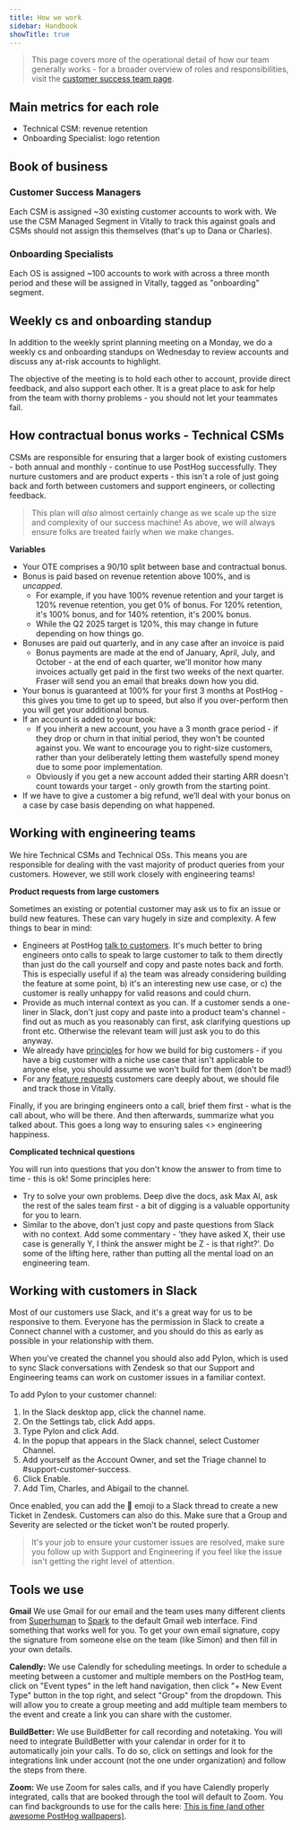 ```yaml
---
title: How we work
sidebar: Handbook
showTitle: true
---
```


> This page covers more of the operational detail of how our team generally works - for a broader overview of roles and responsibilities, visit the [customer success team page](/handbook/cs-and-onboarding/customer-success).

## Main metrics for each role

- Technical CSM: revenue retention
- Onboarding Specialist: logo retention

## Book of business

### Customer Success Managers

Each CSM is assigned ~30 existing customer accounts to work with.  We use the CSM Managed Segment in Vitally to track this against goals and CSMs should not assign this themselves (that's up to Dana or Charles).

### Onboarding Specialists

Each OS is assigned ~100 accounts to work with across a three month period and these will be assigned in Vitally, tagged as "onboarding" segment.

## Weekly cs and onboarding standup

In addition to the weekly sprint planning meeting on a Monday, we do a weekly cs and onboarding standups on Wednesday to review accounts and discuss any at-risk accounts to highlight.

The objective of the meeting is to hold each other to account, provide direct feedback, and also support each other. It is a great place to ask for help from the team with thorny problems - you should not let your teammates fail.

## How contractual bonus works - Technical CSMs

CSMs are responsible for ensuring that a larger book of existing customers - both annual and monthly - continue to use PostHog successfully. They nurture customers and are product experts - this isn't a role of just going back and forth between customers and support engineers, or collecting feedback. 

> This plan will _also_ almost certainly change as we scale up the size and complexity of our success machine! As above, we will always ensure folks are treated fairly when we make changes.

**Variables**

- Your OTE comprises a 90/10 split between base and contractual bonus.
- Bonus is paid based on revenue retention above 100%, and is _uncapped_.
  - For example, if you have 100% revenue retention and your target is 120% revenue retention, you get 0% of bonus. For 120% retention, it's 100% bonus, and for 140% retention, it's 200% bonus.
  - While the Q2 2025 target is 120%, this may change in future depending on how things go. 
- Bonuses are paid out quarterly, and in any case after an invoice is paid
  - Bonus payments are made at the end of January, April, July, and October - at the end of each quarter, we'll monitor how many invoices actually get paid in the first two weeks of the next quarter. Fraser will send you an email that breaks down how you did.
- Your bonus is guaranteed at 100% for your first 3 months at PostHog - this gives you time to get up to speed, but also if you over-perform then you will get your additional bonus.
- If an account is added to your book:
  - If you inherit a new account, you have a 3 month grace period - if they drop or churn in that initial period, they won't be counted against you. We want to encourage you to right-size customers, rather than your deliberately letting them wastefully spend money due to some poor implementation.
  - Obviously if you get a new account added their starting ARR doesn't count towards your target - only growth from the starting point. 
- If we have to give a customer a big refund, we’ll deal with your bonus on a case by case basis depending on what happened.

## Working with engineering teams

We hire Technical CSMs and Technical OSs. This means you are responsible for dealing with the vast majority of product queries from your customers. However, we still work closely with engineering teams!

**Product requests from large customers**

Sometimes an existing or potential customer may ask us to fix an issue or build new features. These can vary hugely in size and complexity. A few things to bear in mind:

- Engineers at PostHog [talk to customers](/handbook/making-users-happy#engineers-talk-to-users-and-provide-support). It's much better to bring engineers onto calls to speak to large customer to talk to them directly than just do the call yourself and copy and paste notes back and forth. This is especially useful if a) the team was already considering building the feature at some point, b) it's an interesting new use case, or c) the customer is really unhappy for valid reasons and could churn.
- Provide as much internal context as you can. If a customer sends a one-liner in Slack, don't just copy and paste into a product team's channel - find out as much as you reasonably can first, ask clarifying questions up front etc. Otherwise the relevant team will just ask you to do this anyway.
- We already have [principles](/handbook/how-we-make-money#principles-for-dealing-with-big-customers) for how we build for big customers - if you have a big customer with a niche use case that isn't applicable to anyone else, you should assume we won't build for them (don't be mad!)
- For any [feature requests](/handbook/cs-and-onboarding/feature-requests) customers care deeply about, we should file and track those in Vitally.

Finally, if you are bringing engineers onto a call, brief them first - what is the call about, who will be there. And then afterwards, summarize what you talked about. This goes a long way to ensuring sales <\> engineering happiness. 

**Complicated technical questions**

You will run into questions that you don't know the answer to from time to time - this is ok! Some principles here:

- Try to solve your own problems. Deep dive the docs, ask Max AI, ask the rest of the sales team first - a bit of digging is a valuable opportunity for you to learn.
- Similar to the above, don't just copy and paste questions from Slack with no context. Add some commentary - 'they have asked X, their use case is generally Y, I think the answer might be Z - is that right?'. Do some of the lifting here, rather than putting all the mental load on an engineering team.

## Working with customers in Slack

Most of our customers use Slack, and it's a great way for us to be responsive to them. Everyone has the permission in Slack to create a Connect channel with a customer, and you should do this as early as possible in your relationship with them.

When you've created the channel you should also add Pylon, which is used to sync Slack conversations with Zendesk so that our Support and Engineering teams can work on customer issues in a familiar context.

To add Pylon to your customer channel:

1. In the Slack desktop app, click the channel name.
2. On the Settings tab, click Add apps.
3. Type Pylon and click Add.
4. In the popup that appears in the Slack channel, select Customer Channel.
5. Add yourself as the Account Owner, and set the Triage channel to #support-customer-success.
6. Click Enable.
7. Add Tim, Charles, and Abigail to the channel.

Once enabled, you can add the :ticket: emoji to a Slack thread to create a new Ticket in Zendesk.  Customers can also do this.  Make sure that a Group and Severity are selected or the ticket won't be routed properly.

> It's your job to ensure your customer issues are resolved, make sure you follow up with Support and Engineering if you feel like the issue isn't getting the right level of attention.

## Tools we use
**Gmail**
We use Gmail for our email and the team uses many different clients from [Superhuman](https://superhuman.com/) to [Spark](https://sparkmailapp.com/) to the default Gmail web interface. Find something that works well for you. To get your own email signature, copy the signature from someone else on the team (like Simon) and then fill in your own details. 

**Calendly:**
We use Calendly for scheduling meetings. In order to schedule a meeting between a customer and multiple members on the PostHog team, click on "Event types" in the left hand navigation, then click "+ New Event Type" button in the top right, and select "Group" from the dropdown. This will allow you to create a group meeting and add multiple team members to the event and create a link you can share with the customer.

**BuildBetter:**
We use BuildBetter for call recording and notetaking. You will need to integrate BuildBetter with your calendar in order for it to automatically join your calls. To do so, click on settings and look for the integrations link under account (not the one under organization) and follow the steps from there.

**Zoom:**
We use Zoom for sales calls, and if you have Calendly properly integrated, calls that are booked through the tool will default to Zoom. You can find backgrounds to use for the calls here: [This is fine \(and other awesome PostHog wallpapers\)](/blog/posthog-wallpapers).
